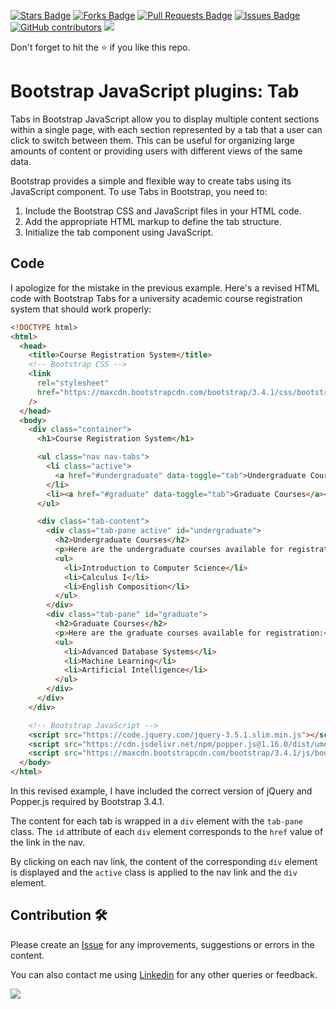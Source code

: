 <a href="https://github.com/drshahizan/learn-php/stargazers"><img src="https://img.shields.io/github/stars/drshahizan/learn-php" alt="Stars Badge"/></a>
<a href="https://github.com/drshahizan/learn-php/network/members"><img src="https://img.shields.io/github/forks/drshahizan/learn-php" alt="Forks Badge"/></a>
<a href="https://github.com/drshahizan/learn-php/pulls"><img src="https://img.shields.io/github/issues-pr/drshahizan/learn-php" alt="Pull Requests Badge"/></a>
<a href="https://github.com/drshahizan/learn-php/issues"><img src="https://img.shields.io/github/issues/drshahizan/learn-php" alt="Issues Badge"/></a>
<a href="https://github.com/drshahizan/learn-php/graphs/contributors"><img alt="GitHub contributors" src="https://img.shields.io/github/contributors/drshahizan/learn-php?color=2b9348"></a>
![](https://visitor-badge.glitch.me/badge?page_id=drshahizan/learn-php)

Don't forget to hit the :star: if you like this repo.

# Bootstrap JavaScript plugins: Tab

Tabs in Bootstrap JavaScript allow you to display multiple content sections within a single page, with each section represented by a tab that a user can click to switch between them. This can be useful for organizing large amounts of content or providing users with different views of the same data.

Bootstrap provides a simple and flexible way to create tabs using its JavaScript component. To use Tabs in Bootstrap, you need to:

1. Include the Bootstrap CSS and JavaScript files in your HTML code.
2. Add the appropriate HTML markup to define the tab structure.
3. Initialize the tab component using JavaScript.

## Code

I apologize for the mistake in the previous example. Here's a revised HTML code with Bootstrap Tabs for a university academic course registration system that should work properly:

```html
<!DOCTYPE html>
<html>
  <head>
    <title>Course Registration System</title>
    <!-- Bootstrap CSS -->
    <link
      rel="stylesheet"
      href="https://maxcdn.bootstrapcdn.com/bootstrap/3.4.1/css/bootstrap.min.css"
    />
  </head>
  <body>
    <div class="container">
      <h1>Course Registration System</h1>

      <ul class="nav nav-tabs">
        <li class="active">
          <a href="#undergraduate" data-toggle="tab">Undergraduate Courses</a>
        </li>
        <li><a href="#graduate" data-toggle="tab">Graduate Courses</a></li>
      </ul>

      <div class="tab-content">
        <div class="tab-pane active" id="undergraduate">
          <h2>Undergraduate Courses</h2>
          <p>Here are the undergraduate courses available for registration:</p>
          <ul>
            <li>Introduction to Computer Science</li>
            <li>Calculus I</li>
            <li>English Composition</li>
          </ul>
        </div>
        <div class="tab-pane" id="graduate">
          <h2>Graduate Courses</h2>
          <p>Here are the graduate courses available for registration:</p>
          <ul>
            <li>Advanced Database Systems</li>
            <li>Machine Learning</li>
            <li>Artificial Intelligence</li>
          </ul>
        </div>
      </div>
    </div>

    <!-- Bootstrap JavaScript -->
    <script src="https://code.jquery.com/jquery-3.5.1.slim.min.js"></script>
    <script src="https://cdn.jsdelivr.net/npm/popper.js@1.16.0/dist/umd/popper.min.js"></script>
    <script src="https://maxcdn.bootstrapcdn.com/bootstrap/3.4.1/js/bootstrap.min.js"></script>
  </body>
</html>

```

In this revised example, I have included the correct version of jQuery and Popper.js required by Bootstrap 3.4.1. 

The content for each tab is wrapped in a `div` element with the `tab-pane` class. The `id` attribute of each `div` element corresponds to the `href` value of the link in the nav. 

By clicking on each nav link, the content of the corresponding `div` element is displayed and the `active` class is applied to the nav link and the `div` element.


## Contribution 🛠️
Please create an [Issue](https://github.com/drshahizan/learn-php/issues) for any improvements, suggestions or errors in the content.

You can also contact me using [Linkedin](https://www.linkedin.com/in/drshahizan/) for any other queries or feedback.

![](https://visitor-badge.glitch.me/badge?page_id=drshahizan)
